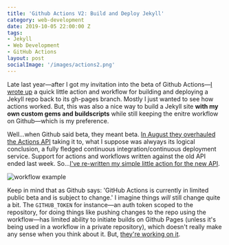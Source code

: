 ```yaml
---
title: 'Github Actions V2: Build and Deploy Jekyll'
category: web-development
date: 2019-10-05 22:00:00 Z
tags:
- Jekyll
- Web Development
- GitHub Actions
layout: post
socialImage: '/images/actions2.png'
---
```


Late last year—after I got my invitation into the beta of Github Actions—[I wrote up](https://distresssignal.org/github-actions) a quick little action and workflow for building and deploying a Jekyll repo back to its gh-pages branch. Mostly I just wanted to see how actions worked. But, this was also a nice way to build a Jekyll site **with my own custom gems and buildscripts** while still keeping the enitre workflow on Github—which is my preference.

Well...when Github said beta, they meant beta. [In August they overhauled the Actions API](https://github.blog/2019-08-08-github-actions-now-supports-ci-cd/) taking it to, what I suppose was alwyays its logical conclusion, a fully fledged continuous integration/continuous deployment service. Support for actions and workflows written against the old API ended last week. So...[I've re-written my simple little action for the new API](https://github.com/BryanSchuetz/jekyll-deploy-gh-pages).

![workflow example](/images/actions.gif)

Keep in mind that as Github says: 'GitHub Actions is currently in limited public beta and is subject to change.' I imagine things _will_ still change quite a bit. The `GITHUB_TOKEN` for instance—an auth token scoped to the repository, for doing things like pushing changes to the repo using the workflow—has limited ability to initiate builds on Github Pages (unless it's being used in a workflow in a private repository), which doesn't really make any sense when you think about it. But, [they're working on it](https://github.community/t5/GitHub-Actions/Github-action-not-triggering-gh-pages-upon-push/td-p/26869).

